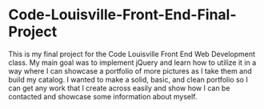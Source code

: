 # Code-Louisville-Front-End-Final-Project

This is my final project for the Code Louisville Front End Web Development class.  My main goal was to implement jQuery and learn how to utilize it in a way where I can showcase a portfolio of more pictures as I take them and build my catalog.  I wanted to make a solid, basic, and clean portfolio so I can get any work that I create across easily and show how I can be contacted and showcase some information about myself.  
